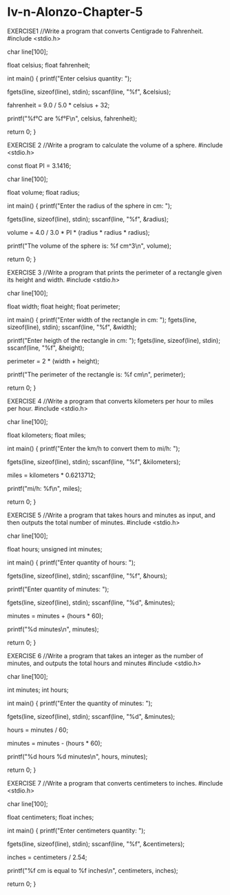 # Iv-n-Alonzo-Chapter-5
EXERCISE1
//Write a program that converts Centigrade to Fahrenheit.
#include <stdio.h>

char line[100];

float celsius;
float fahrenheit;

int main()
{
  printf("Enter celsius quantity: ");

  fgets(line, sizeof(line), stdin);
  sscanf(line, "%f", &celsius);

  fahrenheit = 9.0 / 5.0 * celsius + 32;

  printf("%f°C are %f°F\n", celsius, fahrenheit);

  return 0;
}

EXERCISE 2
//Write a program to calculate the volume of a sphere.
#include <stdio.h>

const float PI = 3.1416;

char line[100];

float volume;
float radius; 

int main()
{
  printf("Enter the radius of the sphere in cm: ");

  fgets(line, sizeof(line), stdin);
  sscanf(line, "%f", &radius);

  volume = 4.0 / 3.0 * PI * (radius * radius * radius);

  printf("The volume of the sphere is: %f cm^3\n", volume);

  return 0;
}

EXERCISE 3
//Write a program that prints the perimeter of a rectangle given its height and width. 
#include <stdio.h>

char line[100];

float width;
float height;
float perimeter;

int main()
{
  printf("Enter width of the rectangle in cm: ");
  fgets(line, sizeof(line), stdin);
  sscanf(line, "%f", &width);

  printf("Enter heigth of the rectangle in cm: ");
  fgets(line, sizeof(line), stdin);
  sscanf(line, "%f", &height);

  perimeter = 2 * (width + height);

  printf("The perimeter of the rectangle is: %f cm\n", perimeter);

  return 0;
}

EXERCISE 4
//Write a program that converts kilometers per hour to miles per hour. 
#include <stdio.h>

char line[100];

float kilometers;
float miles;

int main()
{
  printf("Enter the km/h to convert them to mi/h: ");

  fgets(line, sizeof(line), stdin);
  sscanf(line, "%f", &kilometers);

  miles = kilometers * 0.6213712;

  printf("mi/h: %f\n", miles);

  return 0;
}

EXERCISE 5
//Write a program that takes hours and minutes as input, and then outputs the total number of minutes. 
#include <stdio.h>

char line[100];

float hours;
unsigned int minutes;

int main()
{
  printf("Enter quantity of hours: ");

  fgets(line, sizeof(line), stdin);
  sscanf(line, "%f", &hours);

  printf("Enter quantity of minutes: ");

  fgets(line, sizeof(line), stdin);
  sscanf(line, "%d", &minutes);

  minutes = minutes + (hours * 60);

  printf("%d minutes\n", minutes);

  return 0;
}

EXERCISE 6
//Write a program that takes an integer as the number of minutes, and outputs the total hours and minutes
#include <stdio.h>

char line[100];

int minutes;
int hours;

int main()
{
  printf("Enter the quantity of minutes: ");

  fgets(line, sizeof(line), stdin);
  sscanf(line, "%d", &minutes);

  hours = minutes / 60;
  
  minutes = minutes - (hours * 60);

  printf("%d hours %d minutes\n", hours, minutes);

  return 0;
}

EXERCISE 7
//Write a program that converts centimeters to inches. 
#include <stdio.h>

char line[100];

float centimeters;
float inches;

int main()
{
  printf("Enter centimeters quantity: ");

  fgets(line, sizeof(line), stdin);
  sscanf(line, "%f", &centimeters);

  inches = centimeters / 2.54;

  printf("%f cm is equal to %f inches\n", centimeters, inches);

  return 0;
}
